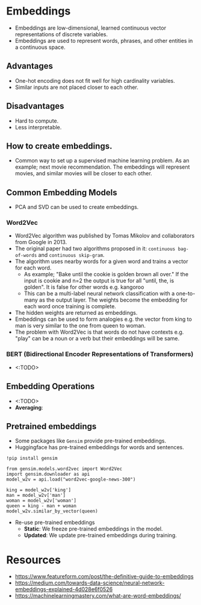 # Embeddings

- Embeddings are low-dimensional, learned continuous vector representations of discrete variables.
- Embeddings are used to represent words, phrases, and other entities in a continuous space.

## Advantages
- One-hot encoding does not fit well for high cardinality variables.
- Similar inputs are not placed closer to each other.

## Disadvantages
- Hard to compute.
- Less interpretable.

## How to create embeddings.
- Common way to set up a supervised machine learning problem.
As an example; next movie recommendation. The embeddings will represent movies, and similar movies will be closer to each other.

## Common Embedding Models
- PCA and SVD can be used to create embeddings.

### Word2Vec
- Word2Vec algorithm was published by Tomas Mikolov and collaborators from Google in 2013.
- The original paper had two algorithms proposed in it: `continuous bag-of-words` and `continuous skip-gram`.
- The algorithm uses nearby words for a given word and trains a vector for each word.
  - As example; "Bake until the cookie is golden brown all over." 
  If the input is cookie and n=2 the output is true for all "until, the, is golden". It is false for other words e.g. kangoroo
  - This can be a multi-label neural network classification with a one-to-many as the output layer. 
  The weights become the embedding for each word once training is complete.
- The hidden weights are returned as embeddings.
- Embeddings can be used to form analogies e.g. the vector from king to man is very similar to the one from queen to woman.
- The problem with Word2Vec is that words do not have contexts e.g. "play" can be a noun or a verb but their embeddings will be same.

### BERT (Bidirectional Encoder Representations of Transformers)
- <:TODO>


## Embedding Operations
- <:TODO>
- **Averaging**: 

## Pretrained embeddings

- Some packages like `Gensim` provide pre-trained embeddings.
- Huggingface has pre-trained embeddings for words and sentences.

```
!pip install gensim

from gensim.models.word2vec import Word2Vec
import gensim.downloader as api
model_w2v = api.load("word2vec-google-news-300")

king = model_w2v['king']
man = model_w2v['man']
woman = model_w2v['woman']
queen = king - man + woman  
model_w2v.similar_by_vector(queen)

```

- Re-use pre-trained embeddings
  - **Static**: We freeze pre-trained embeddings in the model.
  - **Updated**: We update pre-trained embeddings during training.

# Resources 
- https://www.featureform.com/post/the-definitive-guide-to-embeddings
- https://medium.com/towards-data-science/neural-network-embeddings-explained-4d028e6f0526
- https://machinelearningmastery.com/what-are-word-embeddings/